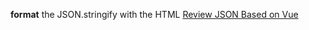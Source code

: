 **format** the JSON.stringify with the HTML
[Review JSON Based on Vue](http://www.monkindey.xyz/vj/)
